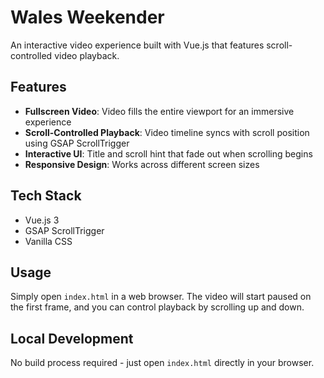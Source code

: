 # Wales Weekender

An interactive video experience built with Vue.js that features scroll-controlled video playback.

## Features

- **Fullscreen Video**: Video fills the entire viewport for an immersive experience
- **Scroll-Controlled Playback**: Video timeline syncs with scroll position using GSAP ScrollTrigger
- **Interactive UI**: Title and scroll hint that fade out when scrolling begins
- **Responsive Design**: Works across different screen sizes

## Tech Stack

- Vue.js 3
- GSAP ScrollTrigger
- Vanilla CSS

## Usage

Simply open `index.html` in a web browser. The video will start paused on the first frame, and you can control playback by scrolling up and down.

## Local Development

No build process required - just open `index.html` directly in your browser.